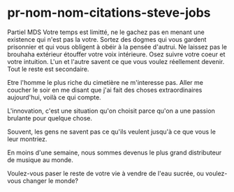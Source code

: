 # pr-nom-nom-citations-steve-jobs
Partiel MDS
Votre temps est limitté, ne le gachez pas en menant une existence qui n'est pas la votre. Sortez des dogmes qui vous gardent prisonnier et qui vous obligent à obéir à la pensée d'autrui. Ne laissez pas le brouhaha extérieur étouffer votre voix intérieure. Osez suivre votre coeur et votre intuition. L'un et l'autre savent ce que vous voulez réellement devenir. Tout le reste est secondaire.

Etre l'homme le plus riche du cimetière ne m'interesse pas. Aller me coucher le soir en me disant que j'ai fait des choses extraordinaires aujourd'hui, voilà ce qui compte.

L'innovation, c'est une situation qu'on choisit parce qu'on a une passion brulante pour quelque chose.

Souvent, les gens ne savent pas ce qu'ils veulent jusqu'à ce que vous le leur montriez.

En moins d'une semaine, nous sommes devenus le plus grand distributeur de musique au monde.

Voulez-vous paser le reste de votre vie à vendre de l'eau sucrée, ou voulez-vous changer le monde?

